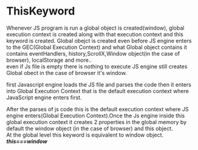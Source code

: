 # ThisKeyword
Whenever JS program is run a global object is created(window), global execution context is created along with that execution context and this keyword is created. Global obejct is created even before JS engine enters to the GEC(Global Execution Context) and what Global object contains it contains eventHandlers, history,ScrollX,Window object(in the case of browser), localStorage and more..
\
even if Js file is empty there is nothing to execute JS engine still creates Global obect in the case of browser it's window.

first Javascript engine loads the JS file and parses the code then it enters into Global Execution Context that is the default execution context where JavaScript engine enters first.

After the parses of js code this is the default execution context where JS engine enters(Global Execution Context).Once the Js engine inside this global
execution context it creates 2 properties in the global memory by default the window object (in the case of browser) and this object.\
At the global level this keyword is equivalent to window object.\
***this===window***



